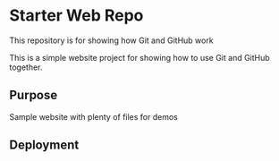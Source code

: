 # Starter Web Repo

This repository is for showing how Git and GitHub work

This is a simple website project for
showing how to use Git and GitHub together.

## Purpose

Sample website with plenty of files for demos

## Deployment